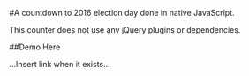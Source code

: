 #A countdown to 2016 election day done in native JavaScript.

This counter does not use any jQuery plugins or dependencies.

##Demo Here

...Insert link when it exists...